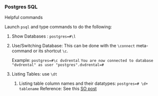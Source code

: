 ### Postgres SQL

Helpful commands

Launch `psql` and type commands to do the following:

1. Show Databases : `postgres=#\l`
2. Use/Switching Database: This can be done with the `\connect` meta-command or its shortcut `\c`. 
	
	Example: `postgres=#\c dvdrental`
`You are now connected to database "dvdrental" as user "postgres".dvdrental=#`
3. Listing Tables: use `\dt`
	1. Listing table column names and their datatypes: `postgres=# \d+ tablename` Reference: See this [SO post](https://stackoverflow.com/questions/109325/postgresql-describe-table?rq=1)